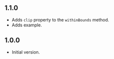 ## 1.1.0
- Adds `clip` property to the `withinBounds` method.
- Adds example.

## 1.0.0
- Initial version.

